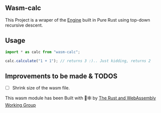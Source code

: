 ## Wasm-calc

This Project is a wraper of the [Engine](https://github.com/tevs-rust-land/rust-calc/calc_engine) built in Pure Rust using top-down recursive descent.

## Usage

```js
import * as calc from "wasm-calc";

calc.calculate("1 + 1"); // returns 3 :).. Just kidding, returns 2
```

## Improvements to be made & TODOS

- [ ] Shrink size of the wasm file.

This wasm module has been Built with 🦀🕸 by <a href="https://rustwasm.github.io/">The Rust and WebAssembly Working Group</a>
